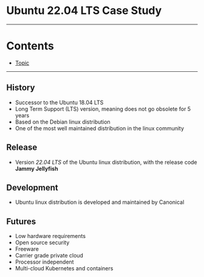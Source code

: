 # Ubuntu 22.04 LTS Case Study <!-- omit in toc -->

---

# Contents <!-- omit in toc -->

- [Topic](#topic)

---

## History

- Successor to the Ubuntu 18.04 LTS
- Long Term Support (LTS) version, meaning does not go obsolete for 5 years
- Based on the Debian linux distribution
- One of the most well maintained distribution in the linux community

## Release

- Version *22.04 LTS* of the Ubuntu linux distribution, with the release code **Jammy Jellyfish**

## Development

- Ubuntu linux distribution is developed and maintained by Canonical

## Futures

- Low hardware requirements
- Open source security
- Freeware
- Carrier grade private cloud
- Processor independent
- Multi-cloud Kubernetes and containers